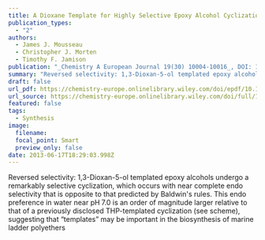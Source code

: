 ```yaml
---
title: A Dioxane Template for Highly Selective Epoxy Alcohol Cyclizations
publication_types:
  - "2"
authors:
  - James J. Mousseau
  - Christopher J. Morten
  - Timothy F. Jamison
publication: "_Chemistry A European Journal 19(30) 10004-10016_, DOI: 10.1002/chem.201300845" 
summary: "Reversed selectivity: 1,3-Dioxan-5-ol templated epoxy alcohols undergo a remarkably selective cyclization, which occurs with near complete endo selectivity that is opposite to that predicted by Baldwin's rules. This endo preference in water near pH 7.0 is an order of magnitude larger relative to that of a previously disclosed THP-templated cyclization (see scheme), suggesting that “templates” may be important in the biosynthesis of marine ladder polyethers."
draft: false
url_pdf: https://chemistry-europe.onlinelibrary.wiley.com/doi/epdf/10.1002/chem.201300845
url_source: https://chemistry-europe.onlinelibrary.wiley.com/doi/full/10.1002/chem.201300845
featured: false
tags:
  - Synthesis
image:
  filename: 
  focal_point: Smart
  preview_only: false
date: 2013-06-17T18:29:03.998Z
---
```

  Reversed selectivity: 1,3-Dioxan-5-ol templated epoxy alcohols undergo a remarkably selective cyclization, which occurs with near complete endo selectivity that is opposite to that predicted by Baldwin's rules. This endo preference in water near pH 7.0 is an order of magnitude larger relative to that of a previously disclosed THP-templated cyclization (see scheme), suggesting that “templates” may be important in the biosynthesis of marine ladder polyethers

